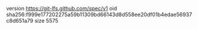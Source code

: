 version https://git-lfs.github.com/spec/v1
oid sha256:f999e177202275a59b11309bd66143d8d558ee20df01b4edae56937c8d651a79
size 5575
